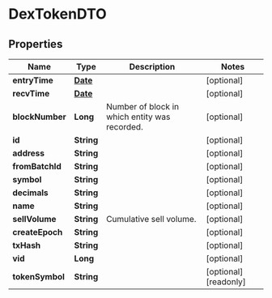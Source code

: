 

# DexTokenDTO

## Properties

Name | Type | Description | Notes
------------ | ------------- | ------------- | -------------
**entryTime** | [**Date**](Date.md) |  |  [optional]
**recvTime** | [**Date**](Date.md) |  |  [optional]
**blockNumber** | **Long** | Number of block in which entity was recorded. |  [optional]
**id** | **String** |  |  [optional]
**address** | **String** |  |  [optional]
**fromBatchId** | **String** |  |  [optional]
**symbol** | **String** |  |  [optional]
**decimals** | **String** |  |  [optional]
**name** | **String** |  |  [optional]
**sellVolume** | **String** | Cumulative sell volume. |  [optional]
**createEpoch** | **String** |  |  [optional]
**txHash** | **String** |  |  [optional]
**vid** | **Long** |  |  [optional]
**tokenSymbol** | **String** |  |  [optional] [readonly]




